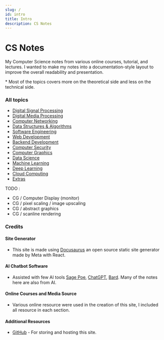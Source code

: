 ```yaml
---
slug: /
id: intro
title: Intro
description: CS Notes
---
```


# CS Notes

My Computer Science notes from various online courses, tutorial, and lectures. I wanted to make my notes into a documentation-style layout to improve the overall readability and presentation.

\* Most of the topics covers more on the theoretical side and less on the technical side.

### All topics

- [Digital Signal Processing](digital-signal-processing)
- [Digital Media Processing](digital-media-processing)
- [Computer Networking](computer-networking)
- [Data Structures & Algorithms](data-structures-and-algorithms)
- [Software Engineering](software-engineering)
- [Web Development](web-development)
- [Backend Development](backend-development)
- [Computer Security](computer-security)
- [Computer Graphics](computer-graphics)
- [Data Science](data-science)
- [Machine Learning](machine-learing)
- [Deep Learning](deep-learing)
- [Cloud Computing](cloud-computing)
- [Extras](extras)

TODO :

- CG / Computer Display (monitor)
- CG / pixel scaling / image upscaling
- CG / abstract graphics
- CG / scanline rendering

### Credits

#### Site Generator

- This site is made using [Docusaurus](https://docusaurus.io/) an open source static site generator made by Meta with React.

#### AI Chatbot Software

- Assisted with few AI tools [Sage Poe](https://poe.com), [ChatGPT](https://chat.openai.com/), [Bard](https://bard.google.com/). Many of the notes here are also from AI.

#### Online Courses and Media Source

- Various online resource were used in the creation of this site, I included all resource in each section.

#### Additional Resources

- [GitHub](https://github.com/) - For storing and hosting this site.
